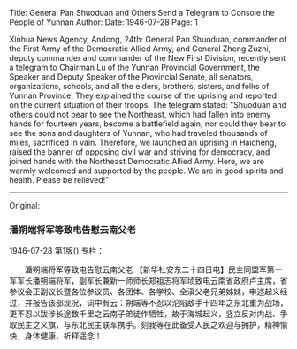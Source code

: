 Title: General Pan Shuoduan and Others Send a Telegram to Console the People of Yunnan
Author:
Date: 1946-07-28
Page: 1

Xinhua News Agency, Andong, 24th: General Pan Shuoduan, commander of the First Army of the Democratic Allied Army, and General Zheng Zuzhi, deputy commander and commander of the New First Division, recently sent a telegram to Chairman Lu of the Yunnan Provincial Government, the Speaker and Deputy Speaker of the Provincial Senate, all senators, organizations, schools, and all the elders, brothers, sisters, and folks of Yunnan Province. They explained the course of the uprising and reported on the current situation of their troops. The telegram stated: "Shuoduan and others could not bear to see the Northeast, which had fallen into enemy hands for fourteen years, become a battlefield again, nor could they bear to see the sons and daughters of Yunnan, who had traveled thousands of miles, sacrificed in vain. Therefore, we launched an uprising in Haicheng, raised the banner of opposing civil war and striving for democracy, and joined hands with the Northeast Democratic Allied Army. Here, we are warmly welcomed and supported by the people. We are in good spirits and health. Please be relieved!"



<hr /> 

Original: 


### 潘朔端将军等致电告慰云南父老

1946-07-28
第1版()
专栏：

　　潘朔端将军等致电告慰云南父老
    【新华社安东二十四日电】民主同盟军第一军军长潘朔端将军，副军长兼新一师师长郑祖志将军顷致电云南省政府卢主席，省参议会正副议长暨各位参议员、各团体、各学校、全滇父老兄弟姊妹，申述起义经过，并报告该部现况，词中有云：朔端等不忍以沦陷敌手十四年之东北重为战场，更不忍以跋涉长途数千里之云南子弟徒作牺牲，故于海城起义，竖立反对内战、争取民主之义旗，与东北民主联军携手。刻我等在此备受人民之欢迎与拥护，精神愉快，身体健康，祈释遥念！
